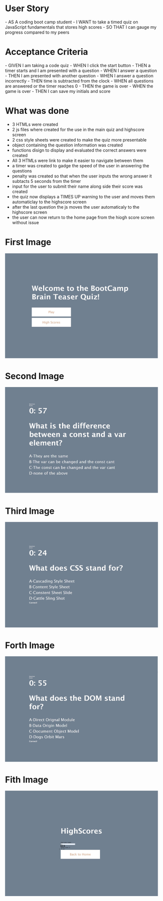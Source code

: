 <h1>User Story</h1>
- AS A coding boot camp student
- I WANT to take a timed quiz on JavaScript fundamentals that stores high scores
- SO THAT I can gauge my progress compared to my peers
<h1>Acceptance Criteria</h1>
- GIVEN I am taking a code quiz
- WHEN I click the start button
- THEN a timer starts and I am presented with a question
- WHEN I answer a question
- THEN I am presented with another question
- WHEN I answer a question incorrectly
- THEN time is subtracted from the clock
- WHEN all questions are answered or the timer reaches 0
- THEN the game is over
- WHEN the game is over
- THEN I can save my initials and score
<h1>What was done</h1>

- 3 HTMLs were created 
- 2 js files where created for the use in the main quiz and highscore screen
- 2 css style sheets were created to make the quiz more presentable
- object containing the question information was created 
- functions disign to display and evaluated the correct answers were created
- All 3 HTMLs were link to make it easier to navigate between them
- a timer was created to gadge the speed of the user in answering the questions
- penalty was created so that when the user inputs the wrong answer it subtacts 5 seconds from the timer
- input for the user to submit their name along side their score was created
- the quiz now displays a TIMES UP warning to the user and moves them automaticlay to the highscore screen
- after the last question the js moves the user automaticaly to the highscore screen
- the user can now return to the home page from the hiogh score screen without issue

<h1>First Image</h1>

![](./Assets/First-image.jpg)
<h1>Second Image</h1>

![](./Assets/Second-image.jpg)
<h1>Third Image</h1>

![](./Assets/Third-image.jpg)
<h1>Forth Image</h1>

![](./Assets/Forth-image.jpg)
<h1>Fith Image</h1>

![](./Assets/Fith-image.jpg)

